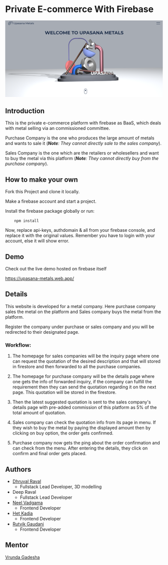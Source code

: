 # Private E-commerce With Firebase
!["This is snapshot of homepage"](assets/home-ss.png)

## Introduction
This is the private e-commerce platform with firebase as BaaS, which deals with metal selling via an commissioned committee.

Purchase Company is the one who produces the large amount of metals and wants to sale it (_**Note**: They cannot directly sale to the sales company_).

Sales Company is the one which are the retailers or wholesellers and want to buy the metal via this platform (_**Note**: They cannot directly buy from the purchase company_).

## How to make your own

Fork this Project and clone it locally.

Make a firebase account and start a project.

Install the firebase package globally or run:

```
    npm install
```
Now, replace api-keys, authdomain & all from your firebase console, and replace it with the original values. Remember you have to login with your account, else it will show error.

## Demo
Check out the live demo hosted on firebase itself

<https://upasana-metals.web.app/>

## Details
This website is developed for a metal company. Here purchase company sales the metal on the platform and Sales company buys the metal from the platform.

Register the company under purchase or sales company and you will be redirected to their designated page. 

### Workflow: 
1. The homepage for sales companies will be the inquiry page where one can request the quotation of the desired description and that will stored in firestore and then forwarded to all the purchase companies.

1. The homepage for purchase company will be the details page where one gets the info of forwarded inquiry, if the company can fulfill the requirement then they can send the quotation regarding it on the next page. This quotation will be stored in the firestore.

1. Then the latest suggested quotation is sent to the sales company's details page with pre-added commission of this platform as 5% of the total amount of quotation.

1. Sales company can check the quotation info from its page in menu. If they wish to buy the metal by paying the displayed amount then by clicking on buy option, the order gets confirmed.

1. Purchase company now gets the ping about the order confirmation and can check from the menu. After entering the details, they click on confirm and final order gets placed.


## Authors

+ [Dhruval Raval](https://www.linkedin.com/in/dhruval-raval/)
  - Fullstack Lead Developer, 3D modelling
+ Deep Raval
  - Fullstack Lead Developer
+ [Neel Vadgama](https://www.linkedin.com/in/neel-vadgama-b02449159/)
  - Frontend Developer 
+ [Het Kadia](https://github.com/HetK12)
  - Frontend Developer 
+ [Rutvik Gaudani](https://www.linkedin.com/in/rutvik-gaudani-6b86b71b5/)
  - Frontend Developer

## Mentor 

[Vrunda Gadesha](https://www.linkedin.com/in/vrunda-gadesha-45441349/)
    
  
